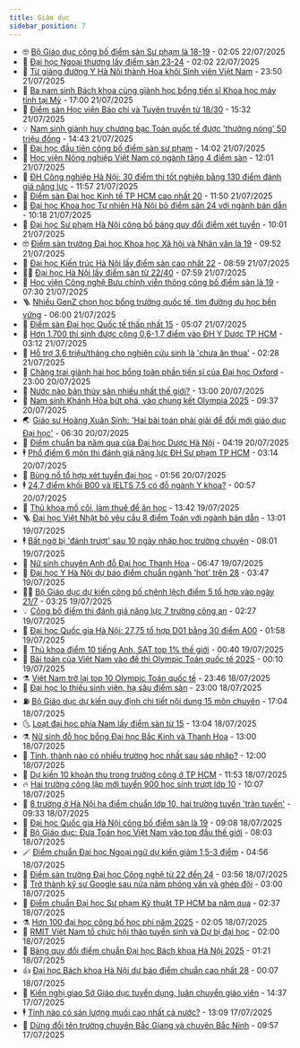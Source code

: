 ```yaml
---
title: Giáo dục
sidebar_position: 7
---
```


<!-- vnexpress-giao-duc:START -->
- 🤓 [Bộ Giáo dục công bố điểm sàn Sư phạm là 18-19](https://vnexpress.net/bo-giao-duc-cong-bo-diem-san-su-pham-la-18-19-4916751.html) - 02:05 22/07/2025
- 🦆 [Đại học Ngoại thương lấy điểm sàn 23-24](https://vnexpress.net/diem-san-dai-hoc-ngoai-thuong-2025-chi-tiet-4915064.html) - 02:02 22/07/2025
- 🦩 [Từ giảng đường Y Hà Nội thành Hoa khôi Sinh viên Việt Nam](https://vnexpress.net/tu-giang-duong-y-ha-noi-thanh-hoa-khoi-sinh-vien-viet-nam-4916908.html) - 23:50 21/07/2025
- 🌮 [Ba nam sinh Bách khoa cùng giành học bổng tiến sĩ Khoa học máy tính tại Mỹ](https://vnexpress.net/ba-nam-sinh-bach-khoa-cung-gianh-hoc-bong-tien-si-khoa-hoc-may-tinh-tai-my-4914064.html) - 17:00 21/07/2025
- 🔭 [Điểm sàn Học viện Báo chí và Tuyên truyền từ 18/30](https://vnexpress.net/diem-san-bang-quy-doi-diem-xet-tuyen-hoc-vien-bao-chi-va-tuyen-truyen-chi-tiet-nhat-4917149.html) - 15:32 21/07/2025
- 💡 [Nam sinh giành huy chương bạc Toán quốc tế được &#39;thưởng nóng&#39; 50 triệu đồng](https://vnexpress.net/nam-sinh-gianh-huy-chuong-bac-toan-quoc-te-duoc-thuong-nong-50-trieu-dong-4917109.html) - 14:43 21/07/2025
- 🥰 [Đại học đầu tiên công bố điểm sàn sư phạm](https://vnexpress.net/diem-san-dai-hoc-quy-nhon-2025-4917118.html) - 14:02 21/07/2025
- 🐲 [Học viện Nông nghiệp Việt Nam có ngành tăng 4 điểm sàn](https://vnexpress.net/diem-san-hoc-vien-nong-nghiep-viet-nam-thap-nhat-16-4917102.html) - 12:01 21/07/2025
- 🦒 [ĐH Công nghiệp Hà Nội: 30 điểm thi tốt nghiệp bằng 130 điểm đánh giá năng lực](https://vnexpress.net/bang-quy-doi-diem-dai-hoc-cong-nghiep-ha-noi-nam-2025-4917080.html) - 11:57 21/07/2025
- 🦆 [Điểm sàn Đại học Kinh tế TP HCM cao nhất 20](https://vnexpress.net/diem-san-dai-hoc-kinh-te-tp-hcm-cao-nhat-20-4917100.html) - 11:50 21/07/2025
- 🧰 [Đại học Khoa học Tự nhiên Hà Nội bỏ điểm sàn 24 với ngành bán dẫn](https://vnexpress.net/diem-san-dai-hoc-khoa-hoc-tu-nhien-ha-noi-nam-2025-4917074.html) - 10:18 21/07/2025
- 🐘 [Đại học Sư phạm Hà Nội công bố bảng quy đổi điểm xét tuyển](https://vnexpress.net/bang-quy-doi-diem-cua-dai-hoc-su-pham-ha-noi-2025-chi-tiet-nhat-4917059.html) - 10:01 21/07/2025
- 🤓 [Điểm sàn trường Đại học Khoa học Xã hội và Nhân văn là 19](https://vnexpress.net/diem-san-truong-dai-hoc-khoa-hoc-xa-hoi-va-nhan-van-la-19-4917038.html) - 09:52 21/07/2025
- 🧰 [Đại học Kiến trúc Hà Nội lấy điểm sàn cao nhất 22](https://vnexpress.net/dai-hoc-kien-truc-ha-noi-lay-diem-san-cao-nhat-22-4916980.html) - 08:59 21/07/2025
- 🧑‍💻 [Đại học Hà Nội lấy điểm sàn từ 22/40](https://vnexpress.net/dai-hoc-ha-noi-lay-diem-san-tu-22-40-4916856.html) - 07:59 21/07/2025
- 🫶 [Học viện Công nghệ Bưu chính viễn thông công bố điểm sàn là 19](https://vnexpress.net/diem-san-hoc-vien-cong-nghe-buu-chinh-vien-thong-nam-2025-la-19-4916059.html) - 07:30 21/07/2025
- 🪜 [Nhiều GenZ chọn học bổng trường quốc tế, tìm đường du học bền vững](https://vnexpress.net/nhieu-genz-chon-hoc-bong-truong-quoc-te-tim-duong-du-hoc-ben-vung-4916421.html) - 06:00 21/07/2025
- 🎊 [Điểm sàn Đại học Quốc tế thấp nhất 15](https://vnexpress.net/diem-san-dai-hoc-quoc-te-nam-2025-4916883.html) - 05:07 21/07/2025
- 🧐 [Hơn 1.700 thí sinh được cộng 0,6-1,7 điểm vào ĐH Y Dược TP HCM](https://vnexpress.net/hon-1-700-thi-sinh-duoc-cong-0-6-1-7-diem-vao-dh-y-duoc-tp-hcm-4916664.html) - 03:12 21/07/2025
- 🌈 [Hỗ trợ 3,6 triệu/tháng cho nghiên cứu sinh là &#39;chưa ăn thua&#39;](https://vnexpress.net/ho-tro-3-6-trieu-thang-cho-nghien-cuu-sinh-la-chua-an-thua-4909738.html) - 02:28 21/07/2025
- 🥰 [Chàng trai giành hai học bổng toàn phần tiến sĩ của Đại học Oxford](https://vnexpress.net/chang-trai-gianh-hai-hoc-bong-toan-phan-tien-si-cua-dai-hoc-oxford-4916183.html) - 23:00 20/07/2025
- 🎡 [Nước nào bán thủy sản nhiều nhất thế giới?](https://vnexpress.net/nuoc-nao-ban-thuy-san-nhieu-nhat-the-gioi-4916614.html) - 13:00 20/07/2025
- 🎊 [Nam sinh Khánh Hòa bứt phá, vào chung kết Olympia 2025](https://vnexpress.net/nam-sinh-khanh-hoa-but-pha-vao-chung-ket-olympia-2025-4916586.html) - 09:37 20/07/2025
- 🌏 [Giáo sư Hoàng Xuân Sính: &#39;Hai bài toán phải giải để đổi mới giáo dục Đại học&#39;](https://vnexpress.net/giao-su-hoang-xuan-sinh-hai-bai-toan-phai-giai-de-doi-moi-giao-duc-dai-hoc-4916568.html) - 06:30 20/07/2025
- 🥸 [Điểm chuẩn ba năm qua của Đại học Dược Hà Nội](https://vnexpress.net/diem-chuan-ba-nam-qua-cua-dai-hoc-duoc-ha-noi-4916349.html) - 04:19 20/07/2025
- 🕴 [Phổ điểm 6 môn thi đánh giá năng lực ĐH Sư phạm TP HCM](https://vnexpress.net/tra-cuu-pho-diem-thi-danh-gia-nang-luc-dai-hoc-su-pham-tp-hcm-nam-2025-4916520.html) - 03:14 20/07/2025
- 💂 [Bùng nổ tổ hợp xét tuyển đại học](https://vnexpress.net/bung-no-to-hop-xet-tuyen-dai-hoc-4897520.html) - 01:56 20/07/2025
- 🕴 [24,7 điểm khối B00 và IELTS 7.5 có đỗ ngành Y khoa?](https://vnexpress.net/24-7-diem-khoi-b00-va-ielts-7-5-co-do-nganh-y-khoa-4916454.html) - 00:57 20/07/2025
- 🌋 [Thủ khoa mồ côi, làm thuê để ăn học](https://vnexpress.net/thu-khoa-mo-coi-lam-thue-de-an-hoc-4916124.html) - 13:42 19/07/2025
- 🪜 [Đại học Việt Nhật bỏ yêu cầu 8 điểm Toán với ngành bán dẫn](https://vnexpress.net/dai-hoc-viet-nhat-bo-yeu-cau-8-diem-toan-voi-nganh-ban-dan-4916394.html) - 13:01 19/07/2025
- 🕴 [Bất ngờ bị &#39;đánh trượt&#39; sau 10 ngày nhập học trường chuyên](https://vnexpress.net/hy-huu-hoc-sinh-bi-danh-truot-sau-10-ngay-nhap-hoc-chuyen-tran-phu-hai-phong-4916330.html) - 08:01 19/07/2025
- 🎃 [Nữ sinh chuyên Anh đỗ Đại học Thanh Hoa](https://vnexpress.net/nu-sinh-chuyen-anh-do-dai-hoc-thanh-hoa-4915978.html) - 06:47 19/07/2025
- 🦏 [Đại học Y Hà Nội dự báo điểm chuẩn ngành &#39;hot&#39; trên 28](https://vnexpress.net/diem-chuan-dai-hoc-y-ha-noi-du-kien-cao-nhat-tren-28-4916279.html) - 03:47 19/07/2025
- 🧑‍🏫 [Bộ Giáo dục dự kiến công bố chênh lệch điểm 5 tổ hợp vào ngày 21/7](https://vnexpress.net/bo-giao-duc-du-kien-cong-bo-chenh-lech-diem-5-to-hop-vao-ngay-21-7-4916280.html) - 03:25 19/07/2025
- 💡 [Công bố điểm thi đánh giá năng lực 7 trường công an](https://vnexpress.net/tra-cuu-diem-thi-danh-gia-nang-luc-truong-cong-an-2025-4916258.html) - 02:27 19/07/2025
- 🐎 [Đại học Quốc gia Hà Nội: 27,75 tổ hợp D01 bằng 30 điểm A00](https://vnexpress.net/bang-quy-doi-diem-dai-hoc-quoc-gia-ha-noi-2025-4916245.html) - 01:58 19/07/2025
- 🧰 [Thủ khoa điểm 10 tiếng Anh, SAT top 1% thế giới](https://vnexpress.net/thu-khoa-diem-10-tieng-anh-sat-top-1-the-gioi-4916195.html) - 00:40 19/07/2025
- 🙉 [Bài toán của Việt Nam vào đề thi Olympic Toán quốc tế 2025](https://vnexpress.net/bai-toan-cua-viet-nam-vao-de-thi-olympic-toan-quoc-te-2025-4916067.html) - 00:10 19/07/2025
- ⚗️ [Việt Nam trở lại top 10 Olympic Toán quốc tế](https://vnexpress.net/viet-nam-tro-lai-top-10-olympic-toan-quoc-te-4916197.html) - 23:46 18/07/2025
- 🌝 [Đại học lo thiếu sinh viên, hạ sâu điểm sàn](https://vnexpress.net/dai-hoc-lo-thieu-sinh-vien-ha-sau-diem-san-4915703.html) - 23:00 18/07/2025
- ⛽️ [Bộ Giáo dục dự kiến quy định chi tiết nội dung 15 môn chuyên](https://vnexpress.net/bo-giao-duc-du-kien-quy-dinh-chi-tiet-noi-dung-15-mon-chuyen-4916157.html) - 17:04 18/07/2025
- 🌜 [Loạt đại học phía Nam lấy điểm sàn từ 15](https://vnexpress.net/loat-dai-hoc-phia-nam-lay-diem-san-tu-15-4915826.html) - 13:04 18/07/2025
- ⚗️ [Nữ sinh đỗ học bổng Đại học Bắc Kinh và Thanh Hoa](https://vnexpress.net/nu-sinh-do-hoc-bong-dai-hoc-bac-kinh-va-thanh-hoa-4915226.html) - 13:00 18/07/2025
- 🧰 [Tỉnh, thành nào có nhiều trường học nhất sau sáp nhập?](https://vnexpress.net/tinh-thanh-nao-co-nhieu-truong-hoc-nhat-sau-sap-nhap-4915941.html) - 12:00 18/07/2025
- 🤗 [Dự kiến 10 khoản thu trong trường công ở TP HCM](https://vnexpress.net/du-kien-10-khoan-thu-trong-truong-cong-o-tp-hcm-4916100.html) - 11:53 18/07/2025
- 🔥 [Hai trường công lập mới tuyển 900 học sinh trượt lớp 10](https://vnexpress.net/hai-truong-cong-lap-moi-tuyen-900-hoc-sinh-truot-lop-10-4916083.html) - 10:07 18/07/2025
- 💪 [8 trường ở Hà Nội hạ điểm chuẩn lớp 10, hai trường tuyển &#39;tràn tuyến&#39;](https://vnexpress.net/8-truong-o-ha-noi-ha-diem-chuan-lop-10-hai-truong-tuyen-tran-tuyen-4915360.html) - 09:33 18/07/2025
- 💂 [Đại học Quốc gia Hà Nội công bố điểm sàn là 19](https://vnexpress.net/diem-san-dai-hoc-quoc-gia-ha-noi-nam-2025-4916046.html) - 09:08 18/07/2025
- 🌮 [Bộ Giáo dục: Đưa Toán học Việt Nam vào top đầu thế giới](https://vnexpress.net/bo-giao-duc-dua-toan-hoc-viet-nam-vao-top-dau-the-gioi-4915795.html) - 08:03 18/07/2025
- 🪄 [Điểm chuẩn Đại học Ngoại ngữ dự kiến giảm 1,5-3 điểm](https://vnexpress.net/diem-chuan-dai-hoc-ngoai-ngu-du-kien-giam-1-5-3-diem-4915787.html) - 04:56 18/07/2025
- 🎡 [Điểm sàn trường Đại học Công nghệ từ 22 đến 24](https://vnexpress.net/diem-san-truong-dai-hoc-cong-nghe-tu-22-den-24-4915774.html) - 03:56 18/07/2025
- 🌈 [Trở thành kỹ sư Google sau nửa năm phỏng vấn và ghép đội](https://vnexpress.net/tro-thanh-ky-su-google-sau-nua-nam-phong-van-va-ghep-doi-4913879.html) - 03:00 18/07/2025
- 🎊 [Điểm chuẩn Đại học Sư phạm Kỹ thuật TP HCM ba năm qua](https://vnexpress.net/diem-chuan-dai-hoc-su-pham-ky-thuat-tp-hcm-ba-nam-qua-4915267.html) - 02:37 18/07/2025
- ⚗️ [Hơn 100 đại học công bố học phí năm 2025](https://vnexpress.net/hoc-phi-hon-100-dai-hoc-nam-hoc-2025-2026-chi-tiet-nhat-4914465.html) - 02:05 18/07/2025
- 🌁 [RMIT Việt Nam tổ chức hội thảo tuyển sinh và Dự bị đại học](https://vnexpress.net/rmit-viet-nam-to-chuc-hoi-thao-tuyen-sinh-va-du-bi-dai-hoc-4914245.html) - 02:00 18/07/2025
- 🦏 [Bảng quy đổi điểm chuẩn Đại học Bách khoa Hà Nội 2025](https://vnexpress.net/bang-quy-doi-diem-chuan-dai-hoc-bach-khoa-ha-noi-2025-4915745.html) - 01:21 18/07/2025
- 👍 [Đại học Bách khoa Hà Nội dự báo điểm chuẩn cao nhất 28](https://vnexpress.net/du-bao-diem-chuan-dai-hoc-bach-khoa-ha-noi-nam-2025-chi-tiet-tung-nganh-4915558.html) - 00:07 18/07/2025
- 🌈 [Kiến nghị giao Sở Giáo dục tuyển dụng, luân chuyển giáo viên](https://vnexpress.net/kien-nghi-giao-so-giao-duc-tuyen-dung-luan-chuyen-giao-vien-4915508.html) - 14:37 17/07/2025
- 🕴 [Tỉnh nào có sản lượng muối cao nhất cả nước?](https://vnexpress.net/tinh-nao-co-san-luong-muoi-cao-nhat-ca-nuoc-4915653.html) - 13:09 17/07/2025
- 🧰 [Dừng đổi tên trường chuyên Bắc Giang và chuyên Bắc Ninh](https://vnexpress.net/dung-doi-ten-truong-chuyen-bac-giang-va-chuyen-bac-ninh-4915620.html) - 09:57 17/07/2025<!-- vnexpress-giao-duc:END -->
